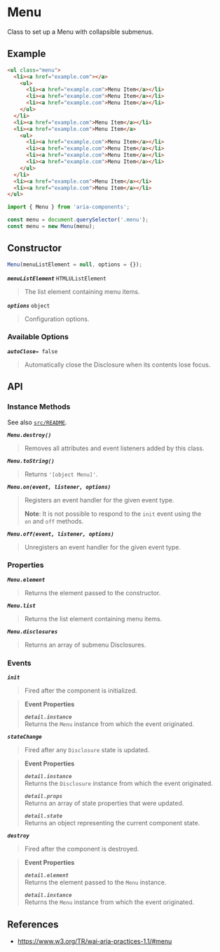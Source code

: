 Menu
====

Class to set up a Menu with collapsible submenus.

## Example

```html
<ul class="menu">
  <li><a href="example.com"></a>
    <ul>
      <li><a href="example.com">Menu Item</a></li>
      <li><a href="example.com">Menu Item</a></li>
      <li><a href="example.com">Menu Item</a></li>
    </ul>
  </li>
  <li><a href="example.com">Menu Item</a></li>
  <li><a href="example.com">Menu Item</a>
    <ul>
      <li><a href="example.com">Menu Item</a></li>
      <li><a href="example.com">Menu Item</a></li>
      <li><a href="example.com">Menu Item</a></li>
      <li><a href="example.com">Menu Item</a></li>
    </ul>
  </li>
  <li><a href="example.com">Menu Item</a></li>
  <li><a href="example.com">Menu Item</a></li>
</ul>
```

```javascript
import { Menu } from 'aria-components';

const menu = document.querySelector('.menu');
const menu = new Menu(menu);
```

## Constructor

```javascript
Menu(menuListElement = null, options = {});
```

_**`menuListElement`**_ `HTMLUListElement`  
> The list element containing menu items.

_**`options`**_ `object`  
> Configuration options.

### Available Options

_**`autoClose`**_`= false`  
> Automatically close the Disclosure when its contents lose focus.

## API

### Instance Methods

See also [`src/README`](../).

_**`Menu.destroy()`**_
> Removes all attributes and event listeners added by this class.

_**`Menu.toString()`**_  
> Returns `'[object Menu]'`.

_**`Menu.on(event, listener, options)`**_  
> Registers an event handler for the given event type.  
>
> **Note**: It is not possible to respond to the `init` event using the  
> `on` and `off` methods.

_**`Menu.off(event, listener, options)`**_  
> Unregisters an event handler for the given event type.

### Properties

_**`Menu.element`**_  
> Returns the element passed to the constructor.

_**`Menu.list`**_  
> Returns the list element containing menu items.

_**`Menu.disclosures`**_  
> Returns an array of submenu Disclosures.

### Events

_**`init`**_  
> Fired after the component is initialized.

> **Event Properties**
> 
> _**`detail.instance`**_  
> Returns the `Menu` instance from which the event originated.  

_**`stateChange`**_  
> Fired after any `Disclosure` state is updated.

> **Event Properties**
> 
> _**`detail.instance`**_  
> Returns the `Disclosure` instance from which the event originated.  
>
> _**`detail.props`**_  
> Returns an array of state properties that were updated.  
>
> _**`detail.state`**_  
> Returns an object representing the current component state.

_**`destroy`**_  
> Fired after the component is destroyed.

> **Event Properties**
> 
> _**`detail.element`**_  
> Returns the element passed to the `Menu` instance.  
> 
> _**`detail.instance`**_  
> Returns the `Menu` instance from which the event originated.  

## References

- https://www.w3.org/TR/wai-aria-practices-1.1/#menu
